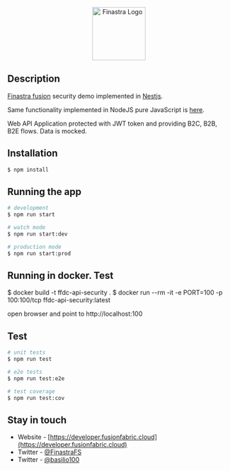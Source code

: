 <p align="center">
  <a href="https://developer.fusionfabric.cloud/" target="blank"><img src="https://www.finastra.com/themes/custom/kickstart/logo.png" width="120" alt="Finastra Logo" /></a>
</p>



## Description

[Finastra fusion](https://developer.fusionfabric.cloud) security demo implemented in [Nestjs](https://nestjs.com/).

Same functionality implemented in NodeJS pure JavaScript is [here](https://github.com/vit100/dh-serviceProvider-api).

Web API Application protected with JWT token and providing B2C, B2B, B2E flows. Data is mocked.


## Installation

```bash
$ npm install
```

## Running the app

```bash
# development
$ npm run start

# watch mode
$ npm run start:dev

# production mode
$ npm run start:prod
```

## Running in docker. Test

$ docker build -t ffdc-api-security .
$ docker run --rm -it -e PORT=100 -p 100:100/tcp ffdc-api-security:latest

open browser and point to http://localhost:100

## Test

```bash
# unit tests
$ npm run test

# e2e tests
$ npm run test:e2e

# test coverage
$ npm run test:cov
```

## Stay in touch

- Website - [https://developer.fusionfabric.cloud](https://developer.fusionfabric.cloud)
- Twitter - [@FinastraFS](https://twitter.com/FinastraFS)
- Twitter - [@basilio100](https://twitter.com/basilio100)

